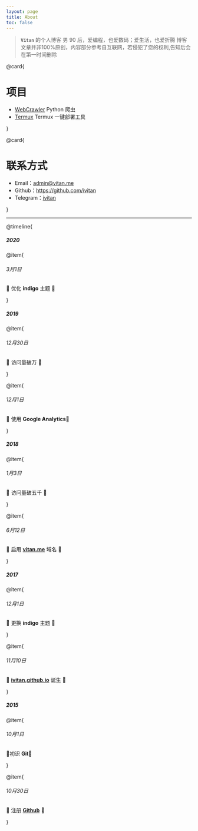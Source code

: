 ```yaml
---
layout: page
title: About
toc: false
---
```

> **`Vitan`** 的个人博客
男 90 后，爱编程，也爱数码；爱生活，也爱折腾
博客文章并非100%原创，内容部分参考自互联网，若侵犯了您的权利,告知后会在第一时间删除

@card{

# 项目
- [WebCrawler](https://github.com/ivitan/WebCrawler) Python 爬虫
- [Termux](https://github.com/ivitan/Shell/blob/master/Termux/Termux.sh) Termux 一键部署工具

}

@card{

# 联系方式
- Email：<a href="mailto:admin@vitan.me">admin@vitan.me</a>
- Github：https://github.com/ivitan
- Telegram：[ivitan](http://t.me/ivitan)

}

---

@timeline{
##### 2020
@item{
###### 3月1日
👏 优化 **indigo** 主题 👏 

}

##### 2019
@item{
###### 12月30日
🎊 访问量破万 🎊

}

@item{
###### 12月1日
🖖 使用 **Google Analytics**🖖

}

##### 2018
@item{
###### 1月3日
🎊 访问量破五千 🎊

}

@item{
###### 6月12日
🎈 启用 **[vitan.me](https://vitan.me)** 域名 🎈

}

##### 2017

@item{
###### 12月1日
🎉 更换 **indigo** 主题 🎉

}

@item{
###### 11月10日
👏 **[ivitan.github.io](https://ivitan.github.io)** 诞生 👏

}

##### 2015
@item{
###### 10月1日
🎉初识 **Git**🎉

}

@item{
###### 10月30日
👏 注册 **[Github](https://github.com)** 👏

}